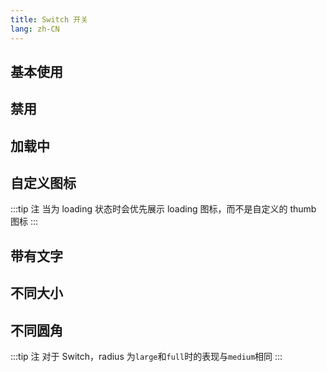 ```yaml
---
title: Switch 开关
lang: zh-CN
---
```


## 基本使用

<l-switch checked />

## 禁用

<l-switch disabled checked />
<l-switch disabled />

## 加载中

<l-switch loading checked />
<l-switch loading />

## 自定义图标

<l-switch>
  <l-icon slot="thumb" name="x" />
</l-switch>

:::tip 注
当为 loading 状态时会优先展示 loading 图标，而不是自定义的 thumb 图标
:::

## 带有文字

<l-switch falseText="false" trueText="true" />

## 不同大小

<div class="container align-end">
  <l-switch size="1" />
  <l-switch size="2" />
  <l-switch size="3" />
</div>

## 不同圆角

<div class="container">
  <l-switch radius="none" />
  <l-switch radius="small" />
  <l-switch radius="medium" />
</div>

:::tip 注
对于 Switch，radius 为`large`和`full`时的表现与`medium`相同
:::
